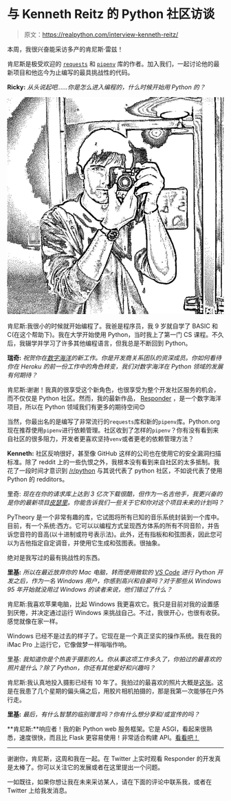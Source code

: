 # 与 Kenneth Reitz 的 Python 社区访谈

> 原文：<https://realpython.com/interview-kenneth-reitz/>

本周，我很兴奋能采访多产的肯尼斯·雷兹！

肯尼斯是极受欢迎的 [`requests`](http://docs.python-requests.org/en/master/) 和 [`pipenv`](https://pipenv.readthedocs.io/en/latest/) 库的作者。加入我们，一起讨论他的最新项目和他迄今为止编写的最具挑战性的代码。

**Ricky:** *从头说起吧……你是怎么进入编程的，什么时候开始用 Python 的？*

![Kenneth Reitz](img/6cfefb1267cfd0c31e551bc48f896c50.png)

肯尼斯:我很小的时候就开始编程了。我爸是程序员，我 9 岁就自学了 BASIC 和 C(在这个帮助下)。我在大学开始使用 Python，当时我上了第一门 CS 课程。不久后，我辍学并学习了许多其他编程语言，但我总是不断回到 Python。

**瑞奇:** *祝贺你在[数字海洋](https://realpython.com/digital-ocean)的新工作。你是开发商关系团队的资深成员。你如何看待你在 Heroku 的前一份工作中的角色转变，我们对数字海洋在 Python 领域的发展有何期待？*

肯尼斯:谢谢！我真的很享受这个新角色，也很享受为整个开发社区服务的机会，而不仅仅是 Python 社区。然而，我的最新作品， [Responder](http://python-responder.org/en/latest/) ，是一个数字海洋项目，所以在 Python 领域我们有更多的期待空间😊

当然，你最出名的是编写了非常流行的`requests`库和新的`pipenv`库。Python.org 现在推荐使用`pipenv`进行依赖管理。社区收到了怎样的`pipenv`？你有没有看到来自社区的很多阻力，开发者更喜欢坚持`venv`或者更老的依赖管理方法？

**Kenneth:** 社区反响很好，甚至像 GitHub 这样的公司也在使用它的安全漏洞扫描标准。除了 reddit 上的一些仇恨之外，我根本没有看到来自社区的太多抵制。我花了一段时间才意识到 [/r/python](https://www.reddit.com/r/python) 与其说代表了 python 社区，不如说代表了使用 Python 的 redditors。

里奇: *现在在你的请求库上达到 3 亿次下载很酷，但作为一名吉他手，我更兴奋的是你的最新项目[皮瑟里](https://github.com/kennethreitz/pytheory)。你能告诉我们一些关于它和你对这个项目未来的计划吗？*

PyTheory 是一个非常有趣的库，它试图将所有已知的音乐系统封装到一个库中。目前，有一个系统:西方。它可以以编程方式呈现西方体系的所有不同音阶，并告诉您音符的音高(以十进制或符号表示法)。此外，还有指板和和弦图表，因此您可以为吉他指定自定调音，并使用它生成和弦图表。很抽象。

绝对是我写过的最有挑战性的东西。

**里基:** *所以在最近放弃你的 Mac 电脑，转而使用微软的 [VS Code](https://code.visualstudio.com/) 进行 Python 开发之后，作为一名 Windows 用户，你感到高兴和自豪吗？对于那些从 Windows 95 年开始就没用过 Windows 的读者来说，他们错过了什么？*

肯尼斯:我喜欢苹果电脑，比起 Windows 我更喜欢它。我只是目前对我的设置感到厌倦，并决定通过运行 Windows 来挑战自己。不过，我很开心，也很有收获。感觉就像在家一样。

Windows 已经不是过去的样子了。它现在是一个真正坚实的操作系统。我在我的 iMac Pro 上运行它，它像做梦一样嗡嗡作响。

里基: *我知道你是个热衷于摄影的人。你从事这项工作多久了，你拍过的最喜欢的照片是什么？除了 Python，你还有其他爱好和兴趣吗？*

肯尼斯:我认真地投入摄影已经有 10 年了。我拍过的最喜欢的照片大概是[这张](https://500px.com/photo/54603002/seasonal-harmonies-by-kenneth-reitz)。这是在我患了几个星期的偏头痛之后，用胶片相机拍摄的，那是我第一次能够在户外行走。

**里基:** *最后，有什么智慧的临别赠言吗？你有什么想分享和/或宣传的吗？*

**肯尼斯:**响应者！我的新 Python web 服务框架。它是 ASGI，看起来很熟悉，速度很快，而且比 Flask 更容易使用！非常适合构建 API。[看看吧！](http://python-responder.org/en/latest/)

* * *

谢谢你，肯尼斯，这周和我在一起。在 Twitter 上实时观看 Responder 的开发真是太棒了。你可以关注它的发展或者在这里提出一个问题。

一如既往，如果你想让我在未来采访某人，请在下面的评论中联系我，或者在 Twitter 上给我发消息。